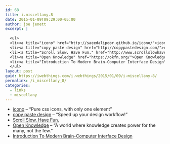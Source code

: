 ```yaml
---
id: 68
title: i.miscellany.8
date: 2015-01-09T09:29:00-05:00
author: joe jenett
excerpt: |
  
  <ul>
  <li><a title="icono" href="http://saeedalipoor.github.io/icono/">icono</a> &ndash; “Pure css icons, with only one element”</li>
  <li><a title="copy paste design" href="http://copypastedesign.com/">copy paste design</a> &ndash; “Speed up your design workflow!”</li>
  <li><a title="Scroll Slow. Have Fun." href="http://www.scrollslowhavefun.com/">Scroll Slow. Have Fun.</a></li>
  <li><a title="Open Knowledge" href="https://okfn.org/">Open Knowledge</a> &ndash; “A world where knowledge creates power for the many, not the few.”</li>
  <li><a title="Introduction To Modern Brain-Computer Interface Design" href="http://sccn.ucsd.edu/wiki/Introduction_To_Modern_Brain-Computer_Interface_Design">Introduction To Modern Brain-Computer Interface Design</a></li>
  </ul>
layout: post
guid: https://iwebthings.com/i.webthings/2015/01/09/i-miscellany-8/
permalink: /i_miscellany_8/
categories:
  - links
  - miscellany
---
```

  * [icono](http://saeedalipoor.github.io/icono/ "icono") &ndash; “Pure css icons, with only one element”
  * [copy paste design](http://copypastedesign.com/ "copy paste design") &ndash; “Speed up your design workflow!”
  * [Scroll Slow. Have Fun.](http://www.scrollslowhavefun.com/ "Scroll Slow. Have Fun.")
  * [Open Knowledge](https://okfn.org/ "Open Knowledge") &ndash; “A world where knowledge creates power for the many, not the few.”
  * [Introduction To Modern Brain-Computer Interface Design](http://sccn.ucsd.edu/wiki/Introduction_To_Modern_Brain-Computer_Interface_Design "Introduction To Modern Brain-Computer Interface Design")